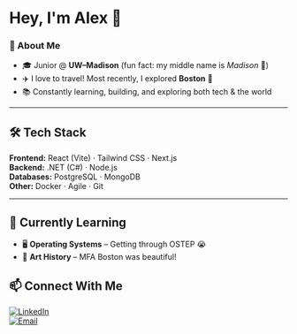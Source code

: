 # Hey, I'm Alex 👋  

### 🌟 About Me  
- 🎓 Junior @ **UW–Madison** (fun fact: my middle name is *Madison* 🦡)  
- ✈️ I love to travel! Most recently, I explored **Boston** 🍁  
- 📚 Constantly learning, building, and exploring both tech & the world  

---

## 🛠️ Tech Stack  
**Frontend:** React (Vite) · Tailwind CSS · Next.js  
**Backend:** .NET (C#) · Node.js  
**Databases:** PostgreSQL · MongoDB  
**Other:** Docker · Agile · Git  

---

## 🌱 Currently Learning  
- 🖥️ **Operating Systems** – Getting through OSTEP 😭
- 🎨 **Art History** – MFA Boston was beautiful!


## 📫 Connect With Me  
[![LinkedIn](https://img.shields.io/badge/LinkedIn-0A66C2?style=flat&logo=linkedin&logoColor=white)](https://www.linkedin.com/in/alexanderli523/)  
[![Email](https://img.shields.io/badge/Email-D14836?style=flat&logo=gmail&logoColor=white)](mailto:amli2@wisc.edu)  
